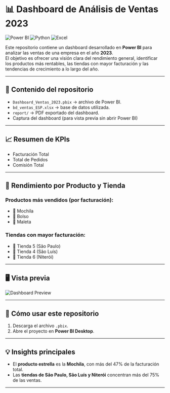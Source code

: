 # 📊 Dashboard de Análisis de Ventas 2023

![Power BI](https://img.shields.io/badge/Power%20BI-Data%20Visualization-yellow?logo=powerbi&logoColor=white)
![Python](https://img.shields.io/badge/Data%20Prep-Python-blue?logo=python&logoColor=white)
![Excel](https://img.shields.io/badge/Dataset-Excel-green?logo=microsoft-excel&logoColor=white)

Este repositorio contiene un dashboard desarrollado en **Power BI** para analizar las ventas de una empresa en el año **2023**.  
El objetivo es ofrecer una visión clara del rendimiento general, identificar los productos más rentables, las tiendas con mayor facturación y las tendencias de crecimiento a lo largo del año.

---

## 📂 Contenido del repositorio
- `Dashboard_Ventas_2023.pbix` → archivo de Power BI.
- `bd_ventas_ESP.xlsx` → base de datos utilizada.
- `report/` → PDF exportado del dashboard.
- Captura del dashboard (para vista previa sin abrir Power BI)

---

## 📈 Resumen de KPIs
- Facturación Total
- Total de Pedidos  
- Comisión Total  

---

## 🛒 Rendimiento por Producto y Tienda
### Productos más vendidos (por facturación):
- 🎒 Mochila 
- 👜 Bolso
- 💼 Maleta

### Tiendas con mayor facturación:
- 🏬 Tienda 5 (São Paulo)
- 🏬 Tienda 4 (São Luís)
- 🏬 Tienda 6 (Niterói) 

---

## 🖥️ Vista previa
![Dashboard Preview](dashboard_preview.png)

---

## 🚀 Cómo usar este repositorio
1. Descarga el archivo `.pbix`.  
2. Abre el proyecto en **Power BI Desktop**.    

---

## 💡 Insights principales
- El **producto estrella** es la **Mochila**, con más del 47% de la facturación total.  
- Las **tiendas de São Paulo, São Luís y Niterói** concentran más del 75% de las ventas.   

---
